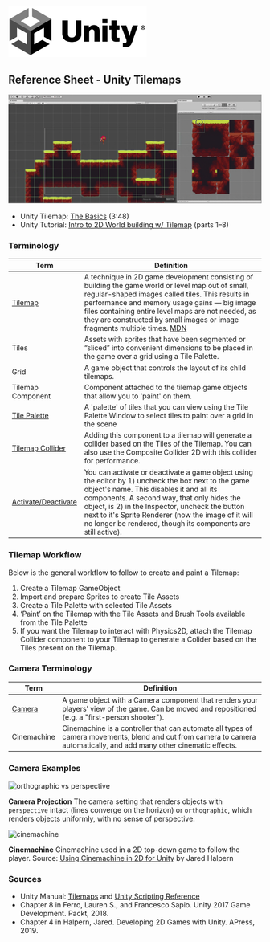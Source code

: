 

<img width="275" src="../assets/img/logos/logo-unity-b-w.png">

## Reference Sheet - Unity Tilemaps


[![tilemap basics](../assets/img/tilemap.gif)](https://www.youtube.com/watch?v=fmNtibNWPhc)
* Unity Tilemap: [The Basics](https://www.youtube.com/watch?v=fmNtibNWPhc) (3:48)
* Unity Tutorial: [Intro to 2D World building w/ Tilemap](https://unity3d.com/learn/tutorials/topics/2d-game-creation/intro-2d-world-building-w-tilemap) (parts 1–8)


### Terminology

Term | Definition
--- | ---
[Tilemap](https://docs.unity3d.com/Manual/class-Tilemap.html) | A technique in 2D game development consisting of building the game world or level map out of small, regular-shaped images called tiles. This results in performance and memory usage gains — big image files containing entire level maps are not needed, as they are constructed by small images or image fragments multiple times. [MDN](https://developer.mozilla.org/en-US/docs/Games/Techniques/Tilemaps)
Tiles | Assets with sprites that have been segmented or “sliced” into convenient dimensions to be placed in the game over a grid using a Tile Palette.
Grid | A game object that controls the layout of its child tilemaps.
Tilemap Component | Component attached to the tilemap game objects that allow you to 'paint' on them.
[Tile Palette](https://docs.unity3d.com/Manual/Tilemap-Palette.html) | A 'palette' of tiles that you can view using the Tile Palette Window to select tiles to paint over a grid in the scene
[Tilemap Collider](https://docs.unity3d.com/2018.3/Documentation/Manual/Tilemap-Physics2D.html) | Adding this component to a tilemap will generate a collider based on the Tiles of the Tilemap. You can also use the Composite Collider 2D with this collider for performance.
[Activate/Deactivate](https://docs.unity3d.com/Manual/DeactivatingGameObjects.html) | You can activate or deactivate a game object using the editor by 1) uncheck the box next to the game object's name. This disables it and all its components. A second way, that only hides the object, is 2) in the Inspector, uncheck the button next to it's Sprite Renderer (now the image of it will no longer be rendered, though its components are still active).



### Tilemap Workflow

Below is the general workflow to follow to create and paint a Tilemap:

1. Create a Tilemap GameObject
2. Import and prepare Sprites to create Tile Assets
3. Create a Tile Palette with selected Tile Assets
4. ‘Paint’ on the Tilemap with the Tile Assets and Brush Tools available from the Tile Palette
5. If you want the Tilemap to interact with Physics2D, attach the Tilemap Collider component to your Tilemap to generate a Colider based on the Tiles present on the Tilemap.




### Camera Terminology

Term | Definition
--- | ---
[Camera](https://docs.unity3d.com/Manual/CamerasOverview.html) | A game object with a Camera component that renders your players’ view of the game. Can be moved and repositioned (e.g. a "first-person shooter").
Cinemachine | Cinemachine is a controller that can automate all types of camera movements, blend and cut from camera to camera automatically, and add many other cinematic effects.



### Camera Examples


![orthographic vs perspective](https://docs.unity3d.com/uploads/Main/CameraPerspectiveAndOrtho.jpg)

**Camera Projection** 
The camera setting that renders objects with `perspective` intact (lines converge on the horizon) or `orthographic`, which renders objects uniformly, with no sense of perspective. 


![cinemachine](../assets/img/cinemachine.gif)

**Cinemachine** 
Cinemachine used in a 2D top-down game to follow the player.
Source: [Using Cinemachine in 2D for Unity](https://medium.com/@jaredehalpern/using-cinemachine-in-2d-for-unity-f35dd394326d) by Jared Halpern








### Sources
* Unity Manual: [Tilemaps](https://docs.unity3d.com/Manual/class-Tilemap.html) and [Unity Scripting Reference](https://docs.unity3d.com/ScriptReference/index.html)
* Chapter 8 in Ferro, Lauren S., and Francesco Sapio. Unity 2017 Game Development. Packt, 2018.
* Chapter 4 in Halpern, Jared. Developing 2D Games with Unity. APress, 2019.
